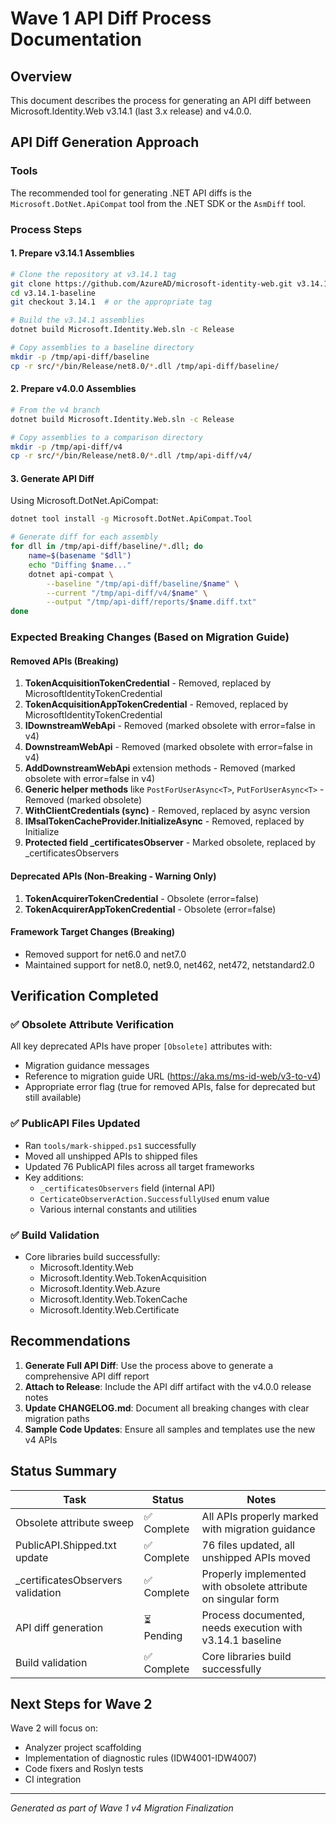 # Wave 1 API Diff Process Documentation

## Overview
This document describes the process for generating an API diff between Microsoft.Identity.Web v3.14.1 (last 3.x release) and v4.0.0.

## API Diff Generation Approach

### Tools
The recommended tool for generating .NET API diffs is the `Microsoft.DotNet.ApiCompat` tool from the .NET SDK or the `AsmDiff` tool.

### Process Steps

#### 1. Prepare v3.14.1 Assemblies
```bash
# Clone the repository at v3.14.1 tag
git clone https://github.com/AzureAD/microsoft-identity-web.git v3.14.1-baseline
cd v3.14.1-baseline
git checkout 3.14.1  # or the appropriate tag

# Build the v3.14.1 assemblies
dotnet build Microsoft.Identity.Web.sln -c Release

# Copy assemblies to a baseline directory
mkdir -p /tmp/api-diff/baseline
cp -r src/*/bin/Release/net8.0/*.dll /tmp/api-diff/baseline/
```

#### 2. Prepare v4.0.0 Assemblies
```bash
# From the v4 branch
dotnet build Microsoft.Identity.Web.sln -c Release

# Copy assemblies to a comparison directory
mkdir -p /tmp/api-diff/v4
cp -r src/*/bin/Release/net8.0/*.dll /tmp/api-diff/v4/
```

#### 3. Generate API Diff
Using Microsoft.DotNet.ApiCompat:
```bash
dotnet tool install -g Microsoft.DotNet.ApiCompat.Tool

# Generate diff for each assembly
for dll in /tmp/api-diff/baseline/*.dll; do
    name=$(basename "$dll")
    echo "Diffing $name..."
    dotnet api-compat \
        --baseline "/tmp/api-diff/baseline/$name" \
        --current "/tmp/api-diff/v4/$name" \
        --output "/tmp/api-diff/reports/$name.diff.txt"
done
```

### Expected Breaking Changes (Based on Migration Guide)

#### Removed APIs (Breaking)
1. **TokenAcquisitionTokenCredential** - Removed, replaced by MicrosoftIdentityTokenCredential
2. **TokenAcquisitionAppTokenCredential** - Removed, replaced by MicrosoftIdentityTokenCredential
3. **IDownstreamWebApi** - Removed (marked obsolete with error=false in v4)
4. **DownstreamWebApi** - Removed (marked obsolete with error=false in v4)
5. **AddDownstreamWebApi** extension methods - Removed (marked obsolete with error=false in v4)
6. **Generic helper methods** like `PostForUserAsync<T>`, `PutForUserAsync<T>` - Removed (marked obsolete)
7. **WithClientCredentials (sync)** - Removed, replaced by async version
8. **IMsalTokenCacheProvider.InitializeAsync** - Removed, replaced by Initialize
9. **Protected field _certificatesObserver** - Marked obsolete, replaced by _certificatesObservers

#### Deprecated APIs (Non-Breaking - Warning Only)
1. **TokenAcquirerTokenCredential** - Obsolete (error=false)
2. **TokenAcquirerAppTokenCredential** - Obsolete (error=false)

#### Framework Target Changes (Breaking)
- Removed support for net6.0 and net7.0
- Maintained support for net8.0, net9.0, net462, net472, netstandard2.0

## Verification Completed

### ✅ Obsolete Attribute Verification
All key deprecated APIs have proper `[Obsolete]` attributes with:
- Migration guidance messages
- Reference to migration guide URL (https://aka.ms/ms-id-web/v3-to-v4)
- Appropriate error flag (true for removed APIs, false for deprecated but still available)

### ✅ PublicAPI Files Updated
- Ran `tools/mark-shipped.ps1` successfully
- Moved all unshipped APIs to shipped files
- Updated 76 PublicAPI files across all target frameworks
- Key additions:
  - `_certificatesObservers` field (internal API)
  - `CerticateObserverAction.SuccessfullyUsed` enum value
  - Various internal constants and utilities

### ✅ Build Validation
- Core libraries build successfully:
  - Microsoft.Identity.Web
  - Microsoft.Identity.Web.TokenAcquisition
  - Microsoft.Identity.Web.Azure
  - Microsoft.Identity.Web.TokenCache
  - Microsoft.Identity.Web.Certificate

## Recommendations

1. **Generate Full API Diff**: Use the process above to generate a comprehensive API diff report
2. **Attach to Release**: Include the API diff artifact with the v4.0.0 release notes
3. **Update CHANGELOG.md**: Document all breaking changes with clear migration paths
4. **Sample Code Updates**: Ensure all samples and templates use the new v4 APIs

## Status Summary

| Task | Status | Notes |
|------|--------|-------|
| Obsolete attribute sweep | ✅ Complete | All APIs properly marked with migration guidance |
| PublicAPI.Shipped.txt update | ✅ Complete | 76 files updated, all unshipped APIs moved |
| _certificatesObservers validation | ✅ Complete | Properly implemented with obsolete attribute on singular form |
| API diff generation | ⏳ Pending | Process documented, needs execution with v3.14.1 baseline |
| Build validation | ✅ Complete | Core libraries build successfully |

## Next Steps for Wave 2

Wave 2 will focus on:
- Analyzer project scaffolding
- Implementation of diagnostic rules (IDW4001-IDW4007)
- Code fixers and Roslyn tests
- CI integration

---
*Generated as part of Wave 1 v4 Migration Finalization*
